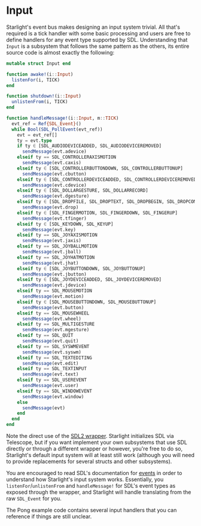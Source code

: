 # Input

Starlight's event bus makes designing an input system trivial. All that's required is a tick handler with some basic processing and users are free to define handlers for any event type supported by SDL. Understanding that `Input` is a subsystem that follows the same pattern as the others, its entire source code is almost exactly the following:

```julia
mutable struct Input end

function awake!(i::Input)
  listenFor(i, TICK)
end

function shutdown!(i::Input)
  unlistenFrom(i, TICK)
end

function handleMessage!(i::Input, m::TICK)
  evt_ref = Ref{SDL_Event}()
  while Bool(SDL_PollEvent(evt_ref))
    evt = evt_ref[]
    ty = evt.type
    if ty ∈ [SDL_AUDIODEVICEADDED, SDL_AUDIODEVICEREMOVED]
      sendMessage(evt.adevice)
    elseif ty == SDL_CONTROLLERAXISMOTION
      sendMessage(evt.caxis)
    elseif ty ∈ [SDL_CONTROLLERBUTTONDOWN, SDL_CONTROLLERBUTTONUP]
      sendMessage(evt.cbutton)
    elseif ty ∈ [SDL_CONTROLLERDEVICEADDED, SDL_CONTROLLERDEVICEREMOVED, SDL_CONTROLLERDEVICEREMAPPED]
      sendMessage(evt.cdevice)
    elseif ty ∈ [SDL_DOLLARGESTURE, SDL_DOLLARRECORD]
      sendMessage(evt.dgesture)
    elseif ty ∈ [SDL_DROPFILE, SDL_DROPTEXT, SDL_DROPBEGIN, SDL_DROPCOMPLETE]
      sendMessage(evt.drop)
    elseif ty ∈ [SDL_FINGERMOTION, SDL_FINGERDOWN, SDL_FINGERUP]
      sendMessage(evt.tfinger)
    elseif ty ∈ [SDL_KEYDOWN, SDL_KEYUP]
      sendMessage(evt.key)
    elseif ty == SDL_JOYAXISMOTION
      sendMessage(evt.jaxis)
    elseif ty == SDL_JOYBALLMOTION
      sendMessage(evt.jball)
    elseif ty == SDL_JOYHATMOTION
      sendMessage(evt.jhat)
    elseif ty ∈ [SDL_JOYBUTTONDOWN, SDL_JOYBUTTONUP]
      sendMessage(evt.jbutton)
    elseif ty ∈ [SDL_JOYDEVICEADDED, SDL_JOYDEVICEREMOVED]
      sendMessage(evt.jdevice)
    elseif ty == SDL_MOUSEMOTION
      sendMessage(evt.motion)
    elseif ty ∈ [SDL_MOUSEBUTTONDOWN, SDL_MOUSEBUTTONUP]
      sendMessage(evt.button)
    elseif ty == SDL_MOUSEWHEEL
      sendMessage(evt.wheel)
    elseif ty == SDL_MULTIGESTURE
      sendMessage(evt.mgesture)
    elseif ty == SDL_QUIT
      sendMessage(evt.quit)
    elseif ty == SDL_SYSWMEVENT
      sendMessage(evt.syswm)
    elseif ty == SDL_TEXTEDITING
      sendMessage(evt.edit)
    elseif ty == SDL_TEXTINPUT
      sendMessage(evt.text)
    elseif ty == SDL_USEREVENT
      sendMessage(evt.user)
    elseif ty == SDL_WINDOWEVENT
      sendMessage(evt.window)
    else
      sendMessage(evt)
    end
  end
end
```

Note the direct use of the [SDL2 wrapper](https://github.com/JuliaMultimedia/SimpleDirectMediaLayer.jl). Starlight initializes SDL via Telescope, but if you want implement your own subsystems that use SDL directly or through a different wrapper or however, you're free to do so, Starlight's default input system will at least still work (although you will need to provide replacements for several structs and other subsystems).

You are encouraged to read SDL's documentation for [events](https://wiki.libsdl.org/SDL_Event) in order to understand how Starlight's input system works. Essentially, you `listenFor`/`unlistenFrom` and `handleMessage!` for SDL's event types as exposed through the wrapper, and Starlight will handle translating from the raw `SDL_Event` for you.

The Pong example code contains several input handlers that you can reference if things are still unclear.